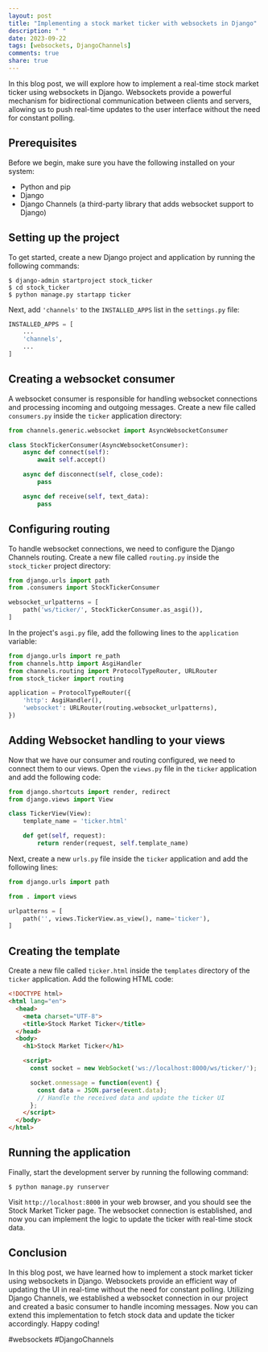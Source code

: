 ```yaml
---
layout: post
title: "Implementing a stock market ticker with websockets in Django"
description: " "
date: 2023-09-22
tags: [websockets, DjangoChannels]
comments: true
share: true
---
```


In this blog post, we will explore how to implement a real-time stock market ticker using websockets in Django. Websockets provide a powerful mechanism for bidirectional communication between clients and servers, allowing us to push real-time updates to the user interface without the need for constant polling.

## Prerequisites

Before we begin, make sure you have the following installed on your system:

- Python and pip
- Django
- Django Channels (a third-party library that adds websocket support to Django)

## Setting up the project

To get started, create a new Django project and application by running the following commands:

```shell
$ django-admin startproject stock_ticker
$ cd stock_ticker
$ python manage.py startapp ticker
```

Next, add `'channels'` to the `INSTALLED_APPS` list in the `settings.py` file:

```python
INSTALLED_APPS = [
    ...
    'channels',
    ...
]
```

## Creating a websocket consumer

A websocket consumer is responsible for handling websocket connections and processing incoming and outgoing messages. Create a new file called `consumers.py` inside the `ticker` application directory:

```python
from channels.generic.websocket import AsyncWebsocketConsumer

class StockTickerConsumer(AsyncWebsocketConsumer):
    async def connect(self):
        await self.accept()

    async def disconnect(self, close_code):
        pass

    async def receive(self, text_data):
        pass
```

## Configuring routing

To handle websocket connections, we need to configure the Django Channels routing. Create a new file called `routing.py` inside the `stock_ticker` project directory:

```python
from django.urls import path
from .consumers import StockTickerConsumer

websocket_urlpatterns = [
    path('ws/ticker/', StockTickerConsumer.as_asgi()),
]
```

In the project's `asgi.py` file, add the following lines to the `application` variable:

```python
from django.urls import re_path
from channels.http import AsgiHandler
from channels.routing import ProtocolTypeRouter, URLRouter
from stock_ticker import routing

application = ProtocolTypeRouter({
    'http': AsgiHandler(),
    'websocket': URLRouter(routing.websocket_urlpatterns),
})
```

## Adding Websocket handling to your views

Now that we have our consumer and routing configured, we need to connect them to our views. Open the `views.py` file in the `ticker` application and add the following code:

```python
from django.shortcuts import render, redirect
from django.views import View

class TickerView(View):
    template_name = 'ticker.html'

    def get(self, request):
        return render(request, self.template_name)
```

Next, create a new `urls.py` file inside the `ticker` application and add the following lines:

```python
from django.urls import path

from . import views

urlpatterns = [
    path('', views.TickerView.as_view(), name='ticker'),
]
```

## Creating the template

Create a new file called `ticker.html` inside the `templates` directory of the `ticker` application. Add the following HTML code:

```html
<!DOCTYPE html>
<html lang="en">
  <head>
    <meta charset="UTF-8">
    <title>Stock Market Ticker</title>
  </head>
  <body>
    <h1>Stock Market Ticker</h1>

    <script>
      const socket = new WebSocket('ws://localhost:8000/ws/ticker/');

      socket.onmessage = function(event) {
        const data = JSON.parse(event.data);
        // Handle the received data and update the ticker UI
      };
    </script>
  </body>
</html>
```

## Running the application

Finally, start the development server by running the following command:

```shell
$ python manage.py runserver
```

Visit `http://localhost:8000` in your web browser, and you should see the Stock Market Ticker page. The websocket connection is established, and now you can implement the logic to update the ticker with real-time stock data.

## Conclusion

In this blog post, we have learned how to implement a stock market ticker using websockets in Django. Websockets provide an efficient way of updating the UI in real-time without the need for constant polling. Utilizing Django Channels, we established a websocket connection in our project and created a basic consumer to handle incoming messages. Now you can extend this implementation to fetch stock data and update the ticker accordingly. Happy coding!

#websockets #DjangoChannels